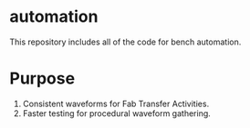 # automation
This repository includes all of the code for bench automation.

# Purpose
1. Consistent waveforms for Fab Transfer Activities.
2. Faster testing for procedural waveform gathering.




